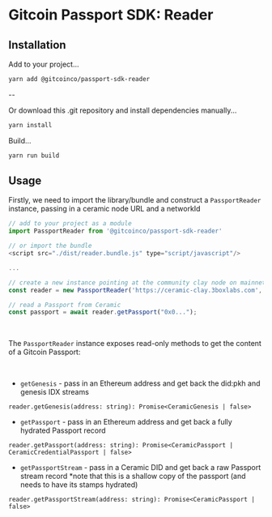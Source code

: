 # Gitcoin Passport SDK: Reader

## Installation

Add to your project...

```bash
yarn add @gitcoinco/passport-sdk-reader
```

--

Or download this .git repository and install dependencies manually...

```bash
yarn install
```

Build...

```bash
yarn run build
```

## Usage

Firstly, we need to import the library/bundle and construct a `PassportReader` instance, passing in a ceramic node URL and a networkId

```js
// add to your project as a module
import PassportReader from '@gitcoinco/passport-sdk-reader'

// or import the bundle
<script src="./dist/reader.bundle.js" type="script/javascript"/>

...

// create a new instance pointing at the community clay node on mainnet
const reader = new PassportReader('https://ceramic-clay.3boxlabs.com', '1');

// read a Passport from Ceramic
const passport = await reader.getPassport("0x0...");

```

<br/>

The `PassportReader` instance exposes read-only methods to get the content of a Gitcoin Passport:

<br/>


- `getGenesis` - pass in an Ethereum address and get back the did:pkh and genesis IDX streams
```
reader.getGenesis(address: string): Promise<CeramicGenesis | false>
```

- `getPassport` - pass in an Ethereum address and get back a fully hydrated Passport record
```
reader.getPassport(address: string): Promise<CeramicPassport | CeramicCredentialPassport | false>
```

- `getPassportStream` - pass in a Ceramic DID and get back a raw Passport stream record *note that this is a shallow copy of the passport (and needs to have its stamps hydrated)
```
reader.getPassportStream(address: string): Promise<CeramicPassport | false>
``` 
